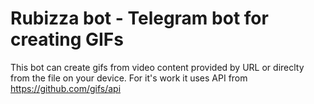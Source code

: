 # Rubizza bot - Telegram bot for creating GIFs
This bot can create gifs from video content provided by URL or direclty from the file on your device.
For it's work it uses API from https://github.com/gifs/api